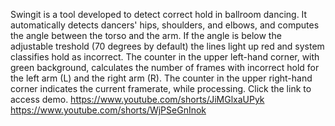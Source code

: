 Swingit is a tool developed to detect correct hold in ballroom dancing. It automatically detects dancers' hips, shoulders, and elbows, and computes the angle between the torso and the arm. If the angle is below the adjustable treshold (70 degrees by default) the lines light up red and system classifies hold as incorrect. The counter in the upper left-hand corner, with green background, calculates the number of frames with incorrect hold for the left arm (L) and the right arm (R). The counter in the upper right-hand corner indicates the current framerate, while processing. Click the link to access demo.
https://www.youtube.com/shorts/JiMGlxaUPyk
https://www.youtube.com/shorts/WjPSeGnInok

